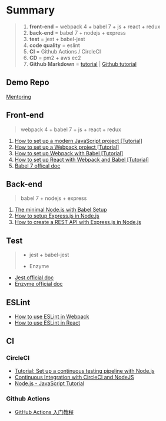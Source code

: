 # Summary
>
> 1. **front-end** = webpack 4 + babel 7 + js + react + redux
> 2. **back-end** = babel 7 + nodejs + express
> 3. **test** = jest + babel-jest
> 4. **code quality** = eslint 
> 5. **CI** = Github Actions / CircleCI
> 6. **CD** = pm2 + aws ec2
> 7. **Github Markdown** = [tutorial](https://github.com/adam-p/markdown-here/wiki/Markdown-Cheatsheet#links) | [Github tutorial](https://help.github.com/en/github/writing-on-github)

## Demo Repo

[Mentoring](https://github.com/amelieykw/Mentoring/tree/init)

## Front-end

> webpack 4 + babel 7 + js + react + redux

1. [How to set up a modern JavaScript project [Tutorial]](https://www.robinwieruch.de/javascript-project-setup-tutorial)
2. [How to set up a Webpack project [Tutorial]](https://www.robinwieruch.de/webpack-setup-tutorial)
3. [How to set up Webpack with Babel [Tutorial]](https://www.robinwieruch.de/webpack-babel-setup-tutorial)
4. [How to set up React with Webpack and Babel [Tutorial]](https://www.robinwieruch.de/minimal-react-webpack-babel-setup#hot-module-replacement-in-react)
5. [Babel 7 offical doc](https://babeljs.io/docs/en/configuration)

## Back-end

> babel 7 + nodejs + express

1. [The minimal Node.js with Babel Setup](https://www.robinwieruch.de/minimal-node-js-babel-setup#nodejs-with-babel)
2. [How to setup Express.js in Node.js](https://www.robinwieruch.de/node-js-express-tutorial)
3. [How to create a REST API with Express.js in Node.js](https://www.robinwieruch.de/node-express-server-rest-api)

## Test

> - jest + babel-jest
>
> - Enzyme

- [Jest official doc](https://jestjs.io/docs/en/getting-started)
- [Enzyme official doc](https://airbnb.io/enzyme/docs/guides/jest.html)

## ESLint

- [How to use ESLint in Webpack](https://www.robinwieruch.de/webpack-eslint)
- [How to use ESLint in React](https://www.robinwieruch.de/react-eslint-webpack-babel)

## CI

### CircleCI

- [Tutorial: Set up a continuous testing pipeline with Node.js](https://assertible.com/blog/set-up-continuous-testing-with-nodejs)
- [Continuous Integration with CircleCI and NodeJS](https://medium.com/meshstudio/continuous-integration-with-circleci-and-nodejs-44c3cf0074a0)
- [Node.js - JavaScript Tutorial](https://circleci.com/docs/2.0/language-javascript/)

### Github Actions

- [GitHub Actions 入门教程](https://p3terx.com/archives/github-actions-started-tutorial.html)
